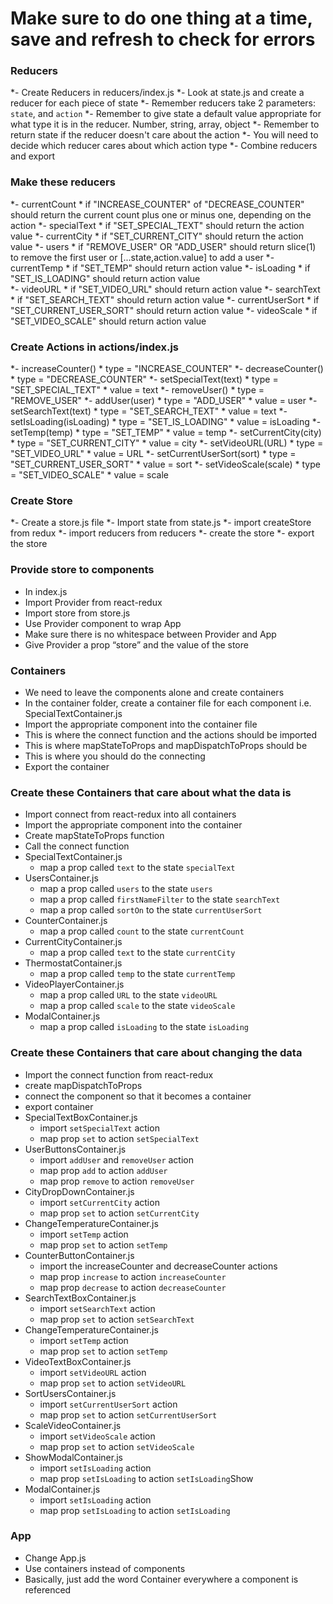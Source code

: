 # Make sure to do one thing at a time, save and refresh to check for errors

###  Reducers
  *- Create Reducers in reducers/index.js
  *- Look at state.js and create a reducer for each piece of state
  *- Remember reducers take 2 parameters: `state`, and `action`
  *- Remember to give state a default value appropriate for what type it is in the reducer. Number, string, array, object
  *- Remember to return state if the reducer doesn't care about the action
  *- You will need to decide which reducer cares about which action type
  *- Combine reducers and export

### Make these reducers
  *- currentCount
    * if "INCREASE_COUNTER" of "DECREASE_COUNTER" should return the current count plus one or minus one, depending on the action
  *- specialText
    * if "SET_SPECIAL_TEXT" should return the action value
  *- currentCity
    * if "SET_CURRENT_CITY" should return the action value
  *- users
    * if "REMOVE_USER" OR "ADD_USER" should return slice(1) to remove the first user or [...state,action.value] to add a user
  *- currentTemp
    * if "SET_TEMP" should return action value
  *- isLoading
    * if "SET_IS_LOADING" should return action value  
  *- videoURL
    * if "SET_VIDEO_URL" should return action value
  *- searchText
    * if "SET_SEARCH_TEXT" should return action value
  *- currentUserSort
    * if "SET_CURRENT_USER_SORT" should return action value
  *- videoScale
    * if "SET_VIDEO_SCALE" should return action value

### Create Actions in actions/index.js
  *- increaseCounter()
    * type = "INCREASE_COUNTER"
  *- decreaseCounter()
    * type = "DECREASE_COUNTER"
  *- setSpecialText(text)
    * type = "SET_SPECIAL_TEXT"
    * value = text
  *- removeUser()
    * type = "REMOVE_USER"
  *- addUser(user)
    * type = "ADD_USER"
    * value = user
  *- setSearchText(text)
    * type = "SET_SEARCH_TEXT"
    * value = text
  *- setIsLoading(isLoading)
    * type = "SET_IS_LOADING"
    * value = isLoading
  *- setTemp(temp)
    * type = "SET_TEMP"
    * value = temp
  *- setCurrentCity(city)
    * type = "SET_CURRENT_CITY"
    * value = city
  *- setVideoURL(URL)
    * type = "SET_VIDEO_URL"
    * value = URL
  *- setCurrentUserSort(sort)
    * type = "SET_CURRENT_USER_SORT"
    * value = sort
  *- setVideoScale(scale)
    * type = "SET_VIDEO_SCALE"
    * value = scale
### Create Store
  *- Create a store.js file
  *- Import state from state.js
  *- import createStore from redux
  *- import reducers from reducers
  *- create the store
  *- export the store

### Provide store to components
  * In index.js
  * Import Provider from react-redux
  * Import store from store.js
  * Use Provider component to wrap App
  * Make sure there is no whitespace between Provider and App
  * Give Provider a prop “store” and the value of the store


### Containers
  * We need to leave the components alone and create containers
  * In the container folder, create a container file for each component i.e. SpecialTextContainer.js
  * Import the appropriate component into the container file
  * This is where the connect function and the actions should be imported
  * This is where mapStateToProps and mapDispatchToProps should be
  * This is where you should do the connecting
  * Export the container



### Create these Containers that care about what the data is
  * Import connect from react-redux into all containers
  * Import the appropriate component into the container
  * Create mapStateToProps function
  * Call the connect function
  * SpecialTextContainer.js
    * map a prop called `text` to the state `specialText`
  * UsersContainer.js
    * map a prop called `users` to the state `users`
    * map a prop called `firstNameFilter` to the state `searchText`
    * map a prop called `sortOn` to the state `currentUserSort`
  * CounterContainer.js
    * map a prop called `count` to the state `currentCount`
  * CurrentCityContainer.js
    * map a prop called `text` to the state `currentCity`
  * ThermostatContainer.js
    * map a prop called `temp` to the state `currentTemp`
  * VideoPlayerContainer.js
    * map a prop called `URL` to the state `videoURL`
    * map a prop called `scale` to the state `videoScale`
  * ModalContainer.js
    * map a prop called `isLoading` to the state `isLoading`

### Create these Containers that care about changing the data
  * Import the connect function from react-redux
  * create mapDispatchToProps
  * connect the component so that it becomes a container
  * export container
  * SpecialTextBoxContainer.js
    * import `setSpecialText` action
    * map prop `set` to action `setSpecialText`
  * UserButtonsContainer.js
    * import `addUser` and `removeUser` action
    * map prop `add` to action `addUser`
    * map prop `remove` to action `removeUser`
  * CityDropDownContainer.js
    * import `setCurrentCity` action
    * map prop `set` to action `setCurrentCity`
  * ChangeTemperatureContainer.js
    * import `setTemp` action
    * map prop `set` to action `setTemp`
  * CounterButtonContainer.js
    * import the increaseCounter and decreaseCounter actions
    * map prop `increase` to action `increaseCounter`
    * map prop `decrease` to action `decreaseCounter`
  * SearchTextBoxContainer.js
    * import `setSearchText` action
    * map prop `set` to action `setSearchText`
  * ChangeTemperatureContainer.js
    * import `setTemp` action
    * map prop `set` to action `setTemp`
  * VideoTextBoxContainer.js
    * import `setVideoURL` action
    * map prop `set` to action `setVideoURL`
  * SortUsersContainer.js
    * import `setCurrentUserSort` action
    * map prop `set` to action `setCurrentUserSort`
  * ScaleVideoContainer.js
    * import `setVideoScale` action
    * map prop `set` to action `setVideoScale`
  * ShowModalContainer.js
    * import `setIsLoading` action
    * map prop `setIsLoading` to action `setIsLoading`Show
  * ModalContainer.js
    * import `setIsLoading` action
    * map prop `setIsLoading` to action `setIsLoading`

### App
  * Change App.js
  * Use containers instead of components
  * Basically, just add the word Container everywhere a component is referenced
